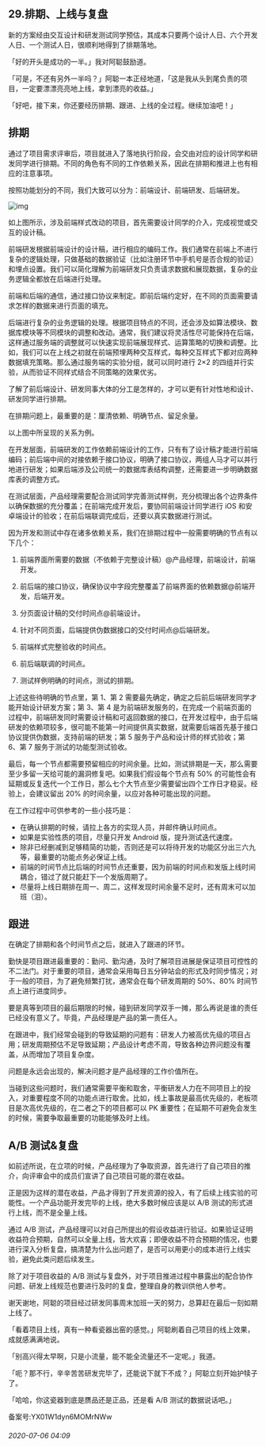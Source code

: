 ## 29.排期、上线与复盘
新的方案经由交互设计和研发测试同学预估，其成本只要两个设计人日、六个开发人日、一个测试人日，很顺利地得到了排期落地。 


「好的开头是成功的一半。」我对阿聪鼓励道。 


「可是，不还有另外一半吗？」阿聪一本正经地道，「这是我从头到尾负责的项目，一定要漂漂亮亮地上线，拿到漂亮的收益。」 


「好吧，接下来，你还要经历排期、跟进、上线的全过程。继续加油吧！」 


排期
--


通过了项目需求评审后，项目就进入了落地执行阶段，会交由对应的设计同学和研发同学进行排期。不同的角色有不同的工作依赖关系，因此在排期和推进上也有相应的注意事项。 


按照功能划分的不同，我们大致可以分为：前端设计、前端研发、后端研发。 


  



![img](https://pic3.zhimg.com/v2-29161080b054687a63d792ce50db7a1f.webp)

  



如上图所示，涉及前端样式改动的项目，首先需要设计同学的介入，完成视觉或交互的设计稿。 


前端研发根据前端设计的设计稿，进行相应的编码工作。我们通常在前端上不进行复杂的逻辑处理，只做基础的数据验证（比如注册环节中手机号是否合规的验证）和埋点设置。我们可以简化理解为前端研发只负责请求数据和展现数据，复杂的业务逻辑全都放在后端进行处理。 


前端和后端的通信，通过接口协议来制定。即前后端约定好，在不同的页面需要请求怎样的数据来进行页面的填充。 


后端进行复杂的业务逻辑的处理。根据项目特点的不同，还会涉及如算法模块、数据库模块等不同模块的调整和改动。通常，我们建议将灵活性尽可能保持在后端，这样通过服务端的调整就可以快速实现前端展现样式、运算策略的切换和调整。比如，我们可以在上线之初就在前端预埋两种交互样式，每种交互样式下都对应两种数据填充策略。那么通过服务端的实验分组，就可以同时进行 2×2 的四组并行实验，从而验证不同样式结合不同策略的效果优劣。 


了解了前后端设计、研发同事大体的分工是怎样的，才可以更有针对性地和设计、研发同学进行排期。 


在排期问题上，最重要的是：厘清依赖、明确节点、留足余量。 


以上图中所呈现的关系为例。 


在开发层面，前端研发的工作依赖前端设计的工作，只有有了设计稿才能进行前端编码；前后端中间的对接依赖于接口协议，明确了接口协议，两组人马才可以并行地进行研发；如果后端涉及公司统一的数据库表结构调整，还需要进一步明确数据库表的调整方式。 


在测试层面，产品经理需要配合测试同学完善测试样例，充分梳理出各个边界条件以确保数据的充分覆盖；在前端完成开发后，要协同前端设计同学进行 iOS 和安卓端设计的验收；在前后端联调完成后，还要以真实数据进行测试。 


因为开发和测试中存在诸多依赖关系，我们在排期过程中一般需要明确的节点有以下几个： 


1. 前端界面所需要的数据（不依赖于完整设计稿）@产品经理，前端设计，前端开发。 


2. 前后端的接口协议，确保协议中字段完整覆盖了前端界面的依赖数据@前端开发，后端开发。 


3. 分页面设计稿的交付时间点@前端设计。 


4. 针对不同页面，后端提供伪数据接口的交付时间点@后端研发。 


5. 前端样式完整验收的时间点。 


6. 前后端联调的时间点。 


7. 测试样例明确的时间点，测试的排期。 


上述这些待明确的节点里，第 1、第 2 需要最先确定，确定之后前后端研发同学才能开始设计研发方案；第 3、第 4 是为前端研发服务的，在完成一个前端页面的过程中，前端研发同时需要设计稿和可返回数据的接口，在开发过程中，由于后端研发的依赖项较多，很可能不能第一时间提供真实数据，就需要后端首先基于接口协议提供伪数据，支持前端的研发；第 5 服务于产品和设计师的样式验收；第 6、第 7 服务于测试的功能型测试验收。 


最后，每一个节点都需要预留相应的时间余量。比如，测试排期是一天，那么需要至少多留一天给可能的漏洞修复吧。如果我们假设每个节点有 50% 的可能性会有延期或反复迭代一个工作日，那么七个大节点至少需要留出四个工作日才稳妥。经验上，会建议留出 20% 的时间余量，以应对各种可能出现的问题。 


在工作过程中可供参考的一些小技巧是： 


* 在确认排期的时候，请拉上各方的实现人员，并邮件确认时间点。
* 如果是实验性质的项目，尽量只开发 Android 版，提升测试迭代速度。
* 除非已经删减到足够精简的功能，否则还是可以将待开发的功能区分出三六九等，最重要的功能点务必保证上线。
* 前端的时间节点比后端的时间节点还重要，因为前端的时间点和发版上线时间耦合，错过了就只能赶下一个发版周期了。
* 尽量将上线日期排在周一、周二，这样发现时间余量不足时，还有周末可以加班（泪）。

跟进
--


在确定了排期和各个时间节点之后，就进入了跟进的环节。 


勤快是项目跟进最重要的：勤问、勤沟通，及时了解项目进展是保证项目可控性的不二法门。对于重要的项目，通常会采用每日五分钟站会的形式及时同步情况；对于一般的项目，为了避免频繁打扰，通常会在每个研发周期的 50%、80% 时间节点上进行进度同步。 


要是真等到项目的最后期限的时候，碰到研发同学双手一摊，那么再说是谁的责任已经没有意义了。毕竟，产品经理是产品的第一责任人。 


在跟进中，我们经常会碰到的导致延期的问题有：研发人力被高优先级的项目占用；研发周期预估不足导致延期；产品设计考虑不周，导致各种边界问题没有覆盖，从而增加了项目复杂度。 


问题是永远会出现的，解决问题才是产品经理的工作价值所在。 


当碰到这些问题时，我们通常需要平衡和取舍，平衡研发人力在不同项目上的投入，对重要程度不同的功能点进行取舍。比如，线上事故是最高优先级的，老板项目是次高优先级的，在二者之下的项目都可以 PK 重要性；在延期不可避免会发生的时候，需要争取最重要的功能能够及时上线。 


A/B 测试&复盘
---------


如前述所说，在立项的时候，产品经理为了争取资源，首先进行了自己项目的推介，向评审会中的成员们宣讲了自己项目可能的潜在收益。 


正是因为这样的潜在收益，产品才得到了开发资源的投入，有了后续上线实验的可能性。一个产品功能开发完毕的上线，绝大多数时候应该是以 A/B 测试的形式进行上线，而不是全量上线。 


通过 A/B 测试，产品经理可以对自己所提出的假设收益进行验证。如果验证证明收益符合预期，自然可以全量上线，皆大欢喜；即便收益不符合预期的情况，也要进行深入分析复盘，搞清楚为什么出问题了，是否可以用更小的成本进行上线实验，避免此类问题后续发生。 


除了对于项目收益的 A/B 测试与复盘外，对于项目推进过程中暴露出的配合协作问题、研发上线规范也要进行及时的复盘，整理自身的教训供他人参考。 


谢天谢地，阿聪的项目经过研发同事周末加班一天的努力，总算赶在最后一刻如期上线了。 


「看着项目上线，真有一种看瓷器出窑的感觉。」阿聪刷着自己项目的线上效果，成就感满满地说。 


「别高兴得太早啊，只是小流量，能不能全流量还不一定呢。」我道。 


「呃？那不行，辛辛苦苦研发完毕了，还能说下就下不成？」阿聪立刻开始护犊子了。 


「哈哈，你这瓷器到底是赝品还是正品，还是看 A/B 测试的数据说话吧。」 


备案号:YX01W1dyn6MOMrNWw


###### 2020-07-06 04:09
